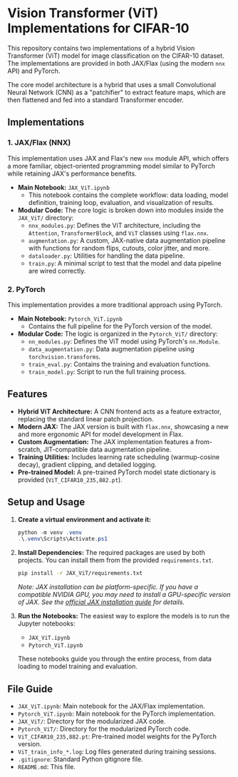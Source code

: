 # Vision Transformer (ViT) Implementations for CIFAR-10

This repository contains two implementations of a hybrid Vision Transformer (ViT) model for image classification on the CIFAR-10 dataset. The implementations are provided in both JAX/Flax (using the modern `nnx` API) and PyTorch.

The core model architecture is a hybrid that uses a small Convolutional Neural Network (CNN) as a "patchifier" to extract feature maps, which are then flattened and fed into a standard Transformer encoder.

## Implementations

### 1. JAX/Flax (NNX)

This implementation uses JAX and Flax's new `nnx` module API, which offers a more familiar, object-oriented programming model similar to PyTorch while retaining JAX's performance benefits.

- **Main Notebook:** `JAX_ViT.ipynb`
  - This notebook contains the complete workflow: data loading, model definition, training loop, evaluation, and visualization of results.
- **Modular Code:** The core logic is broken down into modules inside the `JAX_ViT/` directory:
  - `nnx_modules.py`: Defines the ViT architecture, including the `Attention`, `TransformerBlock`, and `ViT` classes using `flax.nnx`.
  - `augmentation.py`: A custom, JAX-native data augmentation pipeline with functions for random flips, cutouts, color jitter, and more.
  - `dataloader.py`: Utilities for handling the data pipeline.
  - `train.py`: A minimal script to test that the model and data pipeline are wired correctly.

### 2. PyTorch

This implementation provides a more traditional approach using PyTorch.

- **Main Notebook:** `Pytorch_ViT.ipynb`
  - Contains the full pipeline for the PyTorch version of the model.
- **Modular Code:** The logic is organized in the `Pytorch_ViT/` directory:
  - `nn_modules.py`: Defines the ViT model using PyTorch's `nn.Module`.
  - `data_augmentation.py`: Data augmentation pipeline using `torchvision.transforms`.
  - `train_eval.py`: Contains the training and evaluation functions.
  - `train_model.py`: Script to run the full training process.

## Features

- **Hybrid ViT Architecture:** A CNN frontend acts as a feature extractor, replacing the standard linear patch projection.
- **Modern JAX:** The JAX version is built with `flax.nnx`, showcasing a new and more ergonomic API for model development in Flax.
- **Custom Augmentation:** The JAX implementation features a from-scratch, JIT-compatible data augmentation pipeline.
- **Training Utilities:** Includes learning rate scheduling (warmup-cosine decay), gradient clipping, and detailed logging.
- **Pre-trained Model:** A pre-trained PyTorch model state dictionary is provided (`ViT_CIFAR10_235,882.pt`).

## Setup and Usage

1.  **Create a virtual environment and activate it:**
    ```powershell
    python -m venv .venv
    .\.venv\Scripts\Activate.ps1
    ```

2.  **Install Dependencies:**
    The required packages are used by both projects. You can install them from the provided `requirements.txt`.
    ```bash
    pip install -r JAX_ViT/requirements.txt
    ```
    *Note: JAX installation can be platform-specific. If you have a compatible NVIDIA GPU, you may need to install a GPU-specific version of JAX. See the [official JAX installation guide](https://github.com/google/jax#installation) for details.*

3.  **Run the Notebooks:**
    The easiest way to explore the models is to run the Jupyter notebooks:
    - `JAX_ViT.ipynb`
    - `Pytorch_ViT.ipynb`

    These notebooks guide you through the entire process, from data loading to model training and evaluation.

## File Guide

- `JAX_ViT.ipynb`: Main notebook for the JAX/Flax implementation.
- `Pytorch_ViT.ipynb`: Main notebook for the PyTorch implementation.
- `JAX_ViT/`: Directory for the modularized JAX code.
- `Pytorch_ViT/`: Directory for the modularized PyTorch code.
- `ViT_CIFAR10_235,882.pt`: Pre-trained model weights for the PyTorch version.
- `ViT_train_info_*.log`: Log files generated during training sessions.
- `.gitignore`: Standard Python gitignore file.
- `README.md`: This file.
